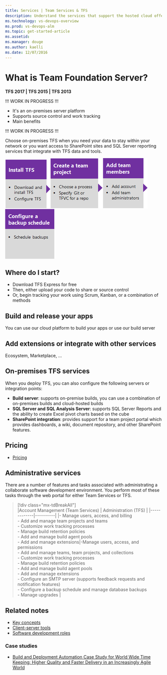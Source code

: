 ```yaml
---
title: Services | Team Services & TFS
description: Understand the services that support the hosted cloud offering of Visual Studio Team Services (VSTS) and Team Foundation Server (TFS)  
ms.technology: vs-devops-overview 
ms.prod: vs-devops-alm
ms.topic: get-started-article  
ms.assetid:  
ms.manager: douge
ms.author: kaelli
ms.date: 12/07/2016
---
```


# What is Team Foundation Server? 
**TFS 2017 | TFS 2015 | TFS 2013**

 
<!--- TO BE COMPLETED   --> 


!!! WORK IN PROGRESS !!! 

- It's an on-premises server platform
- Supports source control and work tracking 
- Main benefits

!!! WORK IN PROGRESS !!! 



Choose on-premises TFS when you need your data to stay within your network or you want access to SharePoint sites and SQL Server reporting services that integrate with TFS data and tools.  

[![Install TFS](../_img/overview/tfs-setup-1.png)](../setup-admin/tfs/install/single-server.md)[![Create a team project](../_img/overview/tfs-setup-2.png)](../setup-admin/create-team-project.md)[![Add team members](../_img/overview/tfs-setup-3.png)](../setup-admin/add-users.md)[![Configure a backup schedule](../_img/overview/tfs-setup-4.png)](../setup-admin/tfs/admin/backup/back-up-restore-tfs.md)   
 


## Where do I start?
- Download TFS Express for free   
- Then, either upload your code to share or source control 
- Or, begin tracking your work using Scrum, Kanban, or a combination of methods 


## Build and release your apps

You can use our cloud platform to build your apps or use our build server 

 
## Add extensions or integrate with other services 

Ecosystem, Marketplace, ... 

 

## On-premises TFS services  

When you deploy TFS, you can also configure the following servers or integration points: 

- **Build server**: supports on-premise builds, you can use a combination of on-premises builds and cloud-hosted builds   
- **SQL Server and SQL Analysis Server**: supports SQL Server Reports and the ability to create Excel pivot charts based on the cube 
- **SharePoint integration**: provides support for a team project portal which provides dashboards, a wiki, document repository, and other SharePoint features. 

<!--- Add note about SharePoint integration deprecation for TFS 2018  --> 

## Pricing
- [Pricing](https://www.visualstudio.com/vs/pricing/)


## Administrative services  

There are a number of features and tasks associated with administrating a collaborate software development environment. You perform most of these tasks through the web portal for either Team Services or TFS. 


> [!div class="mx-tdBreakAll"]  
> |Account Management (Team Services)  | Administration (TFS)  | 
> |-------------|----------| 
> |- Manage users, access, and billing<br/>- Add and manage team projects and teams<br/>- Customize work tracking processes<br/>- Manage build retention policies<br/>- Add and manage build agent pools<br/>- Add and manage extensions|-Manage users, access, and permissions<br/>- Add and manage teams, team projects, and collections<br/>- Customize work tracking processes<br/>- Manage build retention policies<br/>- Add and manage build agent pools<br/>- Add and manage extensions<br/>- Configure an SMTP server (supports feedback requests and notification features)<br/>- Configure a backup schedule and manage database backups<br/>- Manage upgrades |

 
## Related notes 
- [Key concepts](../concepts.md)
- [Client-server tools](../tools.md)
- [Software development roles](../roles.md)


### Case studies 

- [Build and Deployment Automation Case Study for World Wide Time Keeping: Higher Quality and Faster Delivery in an Increasingly Agile World](https://www.visualstudio.com/en-us/articles/build-deployment-best-practices)  

